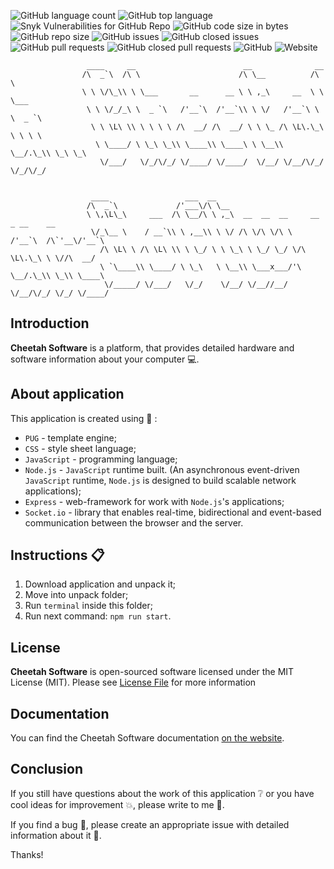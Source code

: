 ![GitHub language count](https://img.shields.io/github/languages/count/CreativeRusBear/Cheetah_Software)
![GitHub top language](https://img.shields.io/github/languages/top/CreativeRusBear/Cheetah_Software)
![Snyk Vulnerabilities for GitHub Repo](https://img.shields.io/snyk/vulnerabilities/github/CreativeRusBear/Cheetah_Software)
![GitHub code size in bytes](https://img.shields.io/github/languages/code-size/CreativeRusBear/Cheetah_Software)
![GitHub repo size](https://img.shields.io/github/repo-size/CreativeRusBear/Cheetah_Software)
![GitHub issues](https://img.shields.io/github/issues/CreativeRusBear/Cheetah_Software)
![GitHub closed issues](https://img.shields.io/github/issues-closed/CreativeRusBear/Cheetah_Software)
![GitHub pull requests](https://img.shields.io/github/issues-pr/CreativeRusBear/Cheetah_Software)
![GitHub closed pull requests](https://img.shields.io/github/issues-pr-closed/CreativeRusBear/Cheetah_Software)
![GitHub](https://img.shields.io/github/license/CreativeRusBear/Cheetah_Software)
![Website](https://img.shields.io/website?url=https%3A%2F%2Fcreativerusbear.github.io%2FCheetah_Software%2F)

```
                 ____     __                        __              __
                /\  _`\  /\ \                      /\ \__          /\ \
                \ \ \/\_\\ \ \___       __      __ \ \ ,_\     __  \ \ \___
                 \ \ \/_/_\ \  _ `\   /'__`\  /'__`\\ \ \/   /'__`\ \ \  _ `\
                  \ \ \L\ \\ \ \ \ \ /\  __/ /\  __/ \ \ \_ /\ \L\.\_\ \ \ \ \
                   \ \____/ \ \_\ \_\\ \____\\ \____\ \ \__\\ \__/.\_\\ \_\ \_\
                    \/___/   \/_/\/_/ \/____/ \/____/  \/__/ \/__/\/_/ \/_/\/_/


                  ____                 ___  __
                 /\  _`\             /'___\/\ \__
                 \ \,\L\_\     ___  /\ \__/\ \ ,_\  __  __  __     __     _ __    __
                  \/_\__ \    / __`\\ \ ,__\\ \ \/ /\ \/\ \/\ \  /'__`\  /\`'__\/'__`\
                    /\ \L\ \ /\ \L\ \\ \ \_/ \ \ \_\ \ \_/ \_/ \/\ \L\.\_\ \ \//\  __/
                    \ `\____\\ \____/ \ \_\   \ \__\\ \___x___/'\ \__/.\_\\ \_\\ \____\
                     \/_____/ \/___/   \/_/    \/__/ \/__//__/   \/__/\/_/ \/_/ \/____/

```
## Introduction

**Cheetah Software** is a platform, that provides detailed hardware and software information about your computer :computer:. 


## About application

This application is created using :bookmark_tabs: :
 * `PUG` - template engine;
 * `CSS` - style sheet language;
 * `JavaScript` - programming language;
 * `Node.js` - `JavaScript` runtime built. (An asynchronous event-driven `JavaScript` runtime, `Node.js` is designed to build scalable network applications);
 * `Express` - web-framework for work with `Node.js`'s applications;
 * `Socket.io` - library that enables real-time, bidirectional and event-based communication between the browser and the server.
 
## Instructions :clipboard:

1. Download application and unpack it;
2. Move into unpack folder;
3. Run `terminal` inside this folder;
4. Run next command: `npm run start`.

## License

**Cheetah Software** is open-sourced software licensed under the MIT License (MIT). Please see [License File](LICENSE) for more information

## Documentation

You can find the Cheetah Software documentation [on the website](https://creativerusbear.github.io/Cheetah_Software/).

## Conclusion

If you still have questions about the work of this application :grey_question: or you have cool ideas for improvement :boom:, please write to me :email:.

If you find a bug :bug:, please create an appropriate issue with detailed information about it :speech_balloon:.

Thanks!
